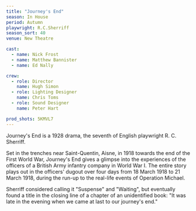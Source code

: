 ```yaml
---
title: "Journey's End"
season: In House
period: Autumn
playwright: R.C.Sherriff
season_sort: 40
venue: New Theatre

cast:
  - name: Nick Frost
  - name: Matthew Bannister
  - name: Ed Nally

crew:
  - role: Director
    name: Hugh Simon
  - role: Lighting Designer
    name: Chris Toms
  - role: Sound Designer
    name: Peter Hart

prod_shots: 5KMVL7
---
```


Journey's End is a 1928 drama, the seventh of English playwright R. C. Sherriff.

Set in the trenches near Saint-Quentin, Aisne, in 1918 towards the end of the First World War, Journey's End gives a glimpse into the experiences of the officers of a British Army infantry company in World War I. The entire story plays out in the officers' dugout over four days from 18 March 1918 to 21 March 1918, during the run-up to the real-life events of Operation Michael.

Sherriff considered calling it "Suspense" and "Waiting", but eventually found a title in the closing line of a chapter of an unidentified book: "It was late in the evening when we came at last to our journey's end."
